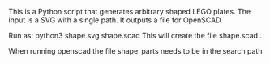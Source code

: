 This is a Python script that generates arbitrary shaped LEGO plates.
The input is a SVG with a single path. It outputs a file for OpenSCAD.

Run as:
python3 shape.svg shape.scad
This will create the file shape.scad .

When running openscad the file shape_parts needs to be in the search path
